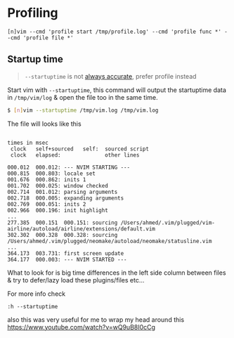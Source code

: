 # Profiling

```
[n]vim --cmd 'profile start /tmp/profile.log' --cmd 'profile func *' --cmd 'profile file *'
```

## Startup time

> `--startuptime` is not [always accurate](https://github.com/neovim/neovim/issues/7348#issuecomment-333398166), prefer profile instead

Start vim with `--startuptime`, this command will output the startuptime data in `/tmp/vim/log` & open the file too in the same time.

```sh
$ [n]vim --startuptime /tmp/vim.log /tmp/vim.log
```
The file will looks like this

```

times in msec
 clock   self+sourced   self:  sourced script
 clock   elapsed:              other lines

000.012  000.012: --- NVIM STARTING ---
000.815  000.803: locale set
001.676  000.862: inits 1
001.702  000.025: window checked
002.714  001.012: parsing arguments
002.718  000.005: expanding arguments
002.769  000.051: inits 2
002.966  000.196: init highlight
...
277.385  000.151  000.151: sourcing /Users/ahmed/.vim/plugged/vim-airline/autoload/airline/extensions/default.vim
302.302  000.328  000.328: sourcing /Users/ahmed/.vim/plugged/neomake/autoload/neomake/statusline.vim
...
364.173  003.731: first screen update
364.177  000.003: --- NVIM STARTED ---
```

What to look for is big time differences in the left side column between files & try to defer/lazy load these plugins/files etc...

For more info check

```vim
:h --startuptime
```

also this was very useful for me to wrap my head around this https://www.youtube.com/watch?v=wQ9uB8I0cCg

